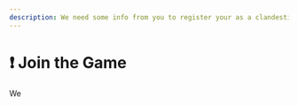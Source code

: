 ```yaml
---
description: We need some info from you to register your as a clandestine warrior
---
```


# ❗ Join the Game

We&#x20;
